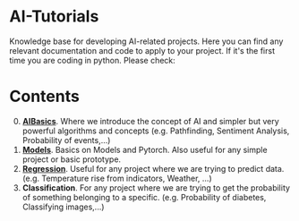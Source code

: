 # AI-Tutorials
Knowledge base for developing AI-related projects. Here you can find any relevant documentation and code to apply to your project.
If it's the first time you are coding in python. Please check: 

# Contents
0. **[AIBasics](https://github.com/TechProjects-BCN/AI-Tutorials/blob/main/0.AIBasics.ipynb)**. Where we introduce the concept of AI and simpler but very powerful algorithms and concepts (e.g. Pathfinding, Sentiment Analysis, Probability of events,...)
1. **[Models](https://github.com/TechProjects-BCN/AI-Tutorials/blob/main/1.Models.ipynb)**. Basics on Models and Pytorch. Also useful for any simple project or basic prototype.
2. **[Regression](https://github.com/TechProjects-BCN/AI-Tutorials/blob/main/2.Regression.ipynb)**. Useful for any project where we are trying to predict data. (e.g. Temperature rise from indicators, Weather, ...)
3. **Classification**. For any project where we are trying to get the probability of something belonging to a specific. (e.g. Probability of diabetes, Classifying images,...)
